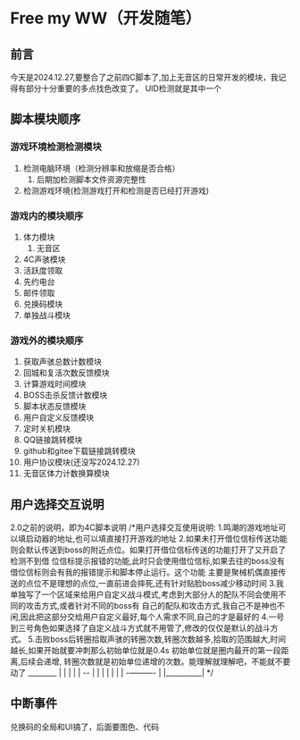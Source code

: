 # Free my WW（开发随笔）
## 前言
今天是2024.12.27,要整合了之前四C脚本了,加上无音区的日常开发的模块，我记得有部分十分重要的多点找色改变了。
UID检测就是其中一个

## 脚本模块顺序
### 游戏环境检测检测模块
1. 检测电脑环境（检测分辨率和放缩是否合格）
   1. 后期加检测脚本文件资源完整性
2. 检测游戏环境(检测游戏打开和检测是否已经打开游戏)
### 游戏内的模块顺序
1. 体力模块
   1. 无音区
2. 4C声骇模块
3. 活跃度领取
4. 先约电台
5. 邮件领取
6. 兑换码模块
7. 单独战斗模块
### 游戏外的模块顺序
1. 获取声骇总数计数模块
2. 回城和复活次数反馈模块
3. 计算游戏时间模块
4. BOSS击杀反馈计数模块
5. 脚本状态反馈模块 
6. 用户自定义反馈模块
7. 定时关机模块
8. QQ链接跳转模块
9. github和gitee下载链接跳转模块
10. 用户协议模块(还没写2024.12.27)
11. 无音区体力计数换算模块

## 用户选择交互说明
2.0之前的说明，即为4C脚本说明
/*用户选择交互使用说明:
1.鸣潮的游戏地址可以填启动器的地址,也可以填直接打开游戏的地址
2.如果未打开借位信标传送功能则会默认传送到boss的附近点位。如果打开借位信标传送的功能打开了又开启了检测不到借
位信标提示报错的功能,此时只会使用借位信标,如果去往的boss没有借位信标则会有我的报错提示和脚本停止运行。这个功能
主要是聚械机偶直接传送的点位不是理想的点位,一直前进会摔死,还有针对贴脸boss减少移动时间
3.我单独写了一个区域来给用户自定义战斗模式,考虑到大部分人的配队不同会使用不同的攻击方式,或者针对不同的boss有
自己的配队和攻击方式,我自己不是神也不闲,因此把这部分交给用户自定义最好,每个人需求不同,自己的才是最好的
4.一号到三号角色如果选择了自定义战斗方式就不用管了,修改的仅仅是默认的战斗方式。
5.击败boss后转圈拾取声骇的转圈次数,转圈次数越多,拾取的范围越大,时间越长,如果开始就要冲刺那么初始单位就是0.4s
初始单位就是圈内最开的第一段距离,后续会递增, 转圈次数就是初始单位递增的次数。能理解就理解吧，不能就不要动了
________   |
|		 |   |
|	--	 |   |
|	|	 |   |
|	-———-   |
|__________|
*/
## 中断事件
兑换码的全局和UI搞了，后面要图色、代码
